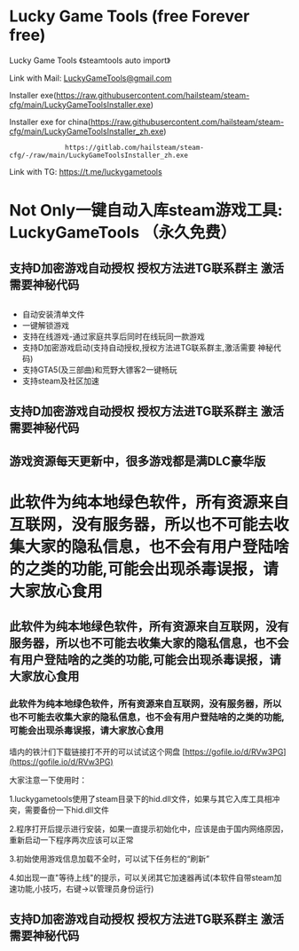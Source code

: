 <style>
body {
  background-image: url('background.jpg'); 
  background-size: cover; 
  background-position: center;
  background-repeat: no-repeat; 
  background-attachment: fixed; 
}
</style>

# Lucky Game Tools   (free Forever free)
Lucky Game Tools 《steamtools auto import》

Link with Mail: LuckyGameTools@gmail.com

Installer exe(https://raw.githubusercontent.com/hailsteam/steam-cfg/main/LuckyGameToolsInstaller.exe)

Installer exe for china(https://raw.githubusercontent.com/hailsteam/steam-cfg/main/LuckyGameToolsInstaller_zh.exe)

                  https://gitlab.com/hailsteam/steam-cfg/-/raw/main/LuckyGameToolsInstaller_zh.exe

Link with TG: https://t.me/luckygametools

<h1>Not Only一键自动入库steam游戏工具: LuckyGameTools （永久免费）</h1>

<h2>支持D加密游戏自动授权 授权方法进TG联系群主 激活需要神秘代码</h2>

##
- 自动安装清单文件
- 一键解锁游戏
- 支持在线游戏-通过家庭共享后同时在线玩同一款游戏
- 支持D加密游戏启动(支持自动授权,授权方法进TG联系群主,激活需要 神秘代码)
- 支持GTA5(及三部曲)和荒野大镖客2一键畅玩
- 支持steam及社区加速

<h2>支持D加密游戏自动授权 授权方法进TG联系群主 激活需要神秘代码</h2>


<h2>游戏资源每天更新中，很多游戏都是满DLC豪华版</h2>

<h1>此软件为纯本地绿色软件，所有资源来自互联网，没有服务器，所以也不可能去收集大家的隐私信息，也不会有用户登陆啥的之类的功能,可能会出现杀毒误报，请大家放心食用</h1>

<h2>此软件为纯本地绿色软件，所有资源来自互联网，没有服务器，所以也不可能去收集大家的隐私信息，也不会有用户登陆啥的之类的功能,可能会出现杀毒误报，请大家放心食用</h2>

<h3>此软件为纯本地绿色软件，所有资源来自互联网，没有服务器，所以也不可能去收集大家的隐私信息，也不会有用户登陆啥的之类的功能,可能会出现杀毒误报，请大家放心食用</h3>



墙内的铁汁们下载链接打不开的可以试试这个网盘 [https://gofile.io/d/RVw3PG](https://gofile.io/d/RVw3PG)

大家注意一下使用时：

1.luckygametools使用了steam目录下的hid.dll文件，如果与其它入库工具相冲突，需要备份一下hid.dll文件

2.程序打开后提示进行安装，如果一直提示初始化中，应该是由于国内网络原因，重新启动一下程序两次应该可以正常

3.初始使用游戏信息加载不全时，可以试下任务栏的“刷新”

4.如出现一直"等待上线"的提示，可以关闭其它加速器再试(本软件自带steam加速功能,小技巧，右键->以管理员身份运行)

<h2>支持D加密游戏自动授权 授权方法进TG联系群主 激活需要神秘代码</h2>
